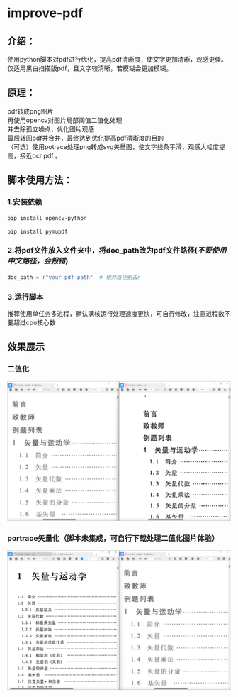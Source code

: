 # improve-pdf

## 介绍：

使用python脚本对pdf进行优化，提高pdf清晰度，使文字更加清晰，观感更佳。仅适用黑白扫描版pdf，且文字较清晰，若模糊会更加模糊。

## 原理：

pdf转成png图片  
再使用opencv对图片局部阈值二值化处理  
并去除孤立噪点，优化图片观感  
最后转回pdf并合并，最终达到优化提高pdf清晰度的目的  
（可选）使用potrace处理png转成svg矢量图，使文字线条平滑，观感大幅度提高，接近ocr pdf 。

## 脚本使用方法：

### 1.安装依赖

```opencv
pip install opencv-python
```

```pymupdf
pip install pymupdf
```

### 2.将pdf文件放入文件夹中，将doc_path改为pdf文件路径(*不要使用中文路径，会报错*)

```python
doc_path = r"your pdf path"  # 相对路径删去r
```

### 3.运行脚本

推荐使用单任务多进程，默认满核运行处理速度更快，可自行修改，注意进程数不要超过cpu核心数

## 效果展示

### 二值化

![avatar](img/li1.png)

### portrace矢量化（脚本未集成，可自行下载处理二值化图片体验）

![image](img/li2.png)
